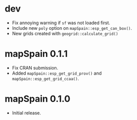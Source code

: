 # dev

* Fix annoying warning if `sf` was not loaded first.
* Include new `poly` option on `mapSpain::esp_get_can_box()`.
* New grids created with `geogrid::calculate_grid()`

# mapSpain 0.1.1

* Fix CRAN submission.
* Added `mapSpain::esp_get_grid_prov()` and `mapSpain::esp_get_grid_ccaa()`.



# mapSpain 0.1.0

* Initial release.
